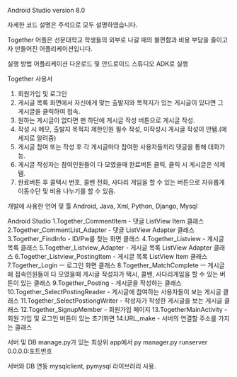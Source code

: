 Android Studio version 8.0

자세한 코드 설명은 주석으로 모두 설명하였습니다.

Together 어플은 선문대학교 학생들의 외부로 나갈 때의 불편함과 비용 부담을 줄이고자 만들어진 어플리케이션입니다.

실행 방법
어플리케이션 다운로드 및 안드로이드 스튜디오 ADK로 실행

Together 사용서
1. 회원가입 및 로그인
2. 게시글 목록 화면에서 자신에게 맞는 출발지와 목적지가 있는 게시글이 있다면 그 게시글을 클릭하여 접속.
3. 원하는 게시글이 없다면 맨 하단에 게시글 작성 버튼으로 게시글 작성.
4. 작성 시 메모, 출발지 목적지 제한인원 필수 작성, 미작성시 게시글 작성이 안됌.(메세지로 알려줌)
5. 게시글 참여 또는 작성 후 각 게시글마다 참여한 사용자들끼리 댓글을 통해 대화가능.
6. 게시글 작성자는 참여인원들이 다 모였을때 완료버튼 클릭, 클릭 시 게시글은 삭제됌.
7. 완료버튼 후 콜택시 번호, 콜밴 전화, 사다리 게임을 할 수 있는 버튼으로 자유롭게 이동수단 및 비용 나누기를 할 수 있음.

개발에 사용한 언어 및 툴
Android, Java, Xml, Python, Django, Mysql

Android Studio
1.Together_CommentItem - 댓글 ListView Item 클래스
2.Together_CommentList_Adapter - 댓글 ListView Adapter 클래스
3.Together_FindInfo - ID/Pw를 찾는 화면 클래스
4.Together_Listview - 게시글 목록 클래스
5.Together_Listview_Adapter - 게시글 목록 ListView Adapter 클래스
6.Together_Listview_PostingItem - 게시글 목록 ListView Item 클래스
7.Together_Login ㅡ 로그인 화면 클래스
8.Together_MatchComplete ㅡ 게시글에 접속인원들이 다 모였을때 게시글 작성자가 택시, 콜밴, 사다리게임을 할 수 있는 버튼이 있는 클래스
9.Together_Posting - 게시글을 작성하는 클래스
10.Together_SelectPostingReader - 게시글에 참여하는 사용자들이 보는 게시글 클래스
11.Together_SelectPostiongWriter - 작성자가 작성한 게시글을 보는 게시글 클래스
12.Together_SignupMember - 회원가입 페이지
13.TogetherMainActivity - 회원 가입 및 로그인 버튼이 있는 초기화면
14.URL_make - 서버의 연결할 주소를 가지는 클래스

서버 및 DB
manage.py가 있는 최상위 app에서 py manager.py runserver 0.0.0.0:포트번호

서버와 DB 연동
mysqlclient, pymysql 라이브러리 사용.
